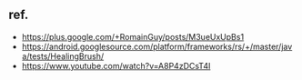 ## ref.

* https://plus.google.com/+RomainGuy/posts/M3ueUxUpBs1
* https://android.googlesource.com/platform/frameworks/rs/+/master/java/tests/HealingBrush/
* https://www.youtube.com/watch?v=A8P4zDCsT4I
